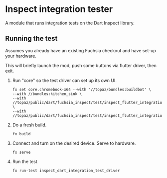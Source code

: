 # Inspect integration tester

A module that runs integration tests on the Dart Inspect library.

## Running the test

Assumes you already have an existing Fuchsia checkout and have set-up your
 hardware.

This will briefly launch the mod, push some buttons via flutter driver, then
 exit.

1.  Run "core" so the test driver can set up its own UI.

    ```
    fx set core.chromebook-x64 --with '//topaz/bundles:buildbot' \
    --with //bundles:kitchen_sink \
    --with //topaz/public/dart/fuchsia_inspect/test/inspect_flutter_integration_tester:inspect_dart_integration_test_driver \
    --with //topaz/public/dart/fuchsia_inspect/test/inspect_flutter_integration_tester:inspect_flutter_integration_tester

    ```

1.  Do a fresh build.

    ```
    fx build
    ```

1.  Connect and turn on the desired device. Serve to hardware.

    ```
    fx serve
    ```

1.  Run the test
    ```
    fx run-test inspect_dart_integration_test_driver
    ```
